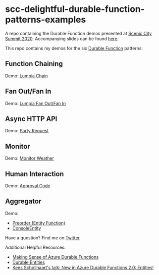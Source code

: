 # scc-delightful-durable-function-patterns-examples
A repo containing the Durable Function demos presented at [Scenic City Summit 2020](https://sceniccitysummit.com/). Accompanying slides can be found [here](https://adriennetacke.github.io/delightful-durable-function-patterns/#/).

This repo contains my demos for the six [Durable Function](https://docs.microsoft.com/en-us/azure/azure-functions/durable/durable-functions-overview?tabs=csharp) patterns:

## Function Chaining
Demo: [Lumpia Chain](https://github.com/adriennetacke/scc-delightful-durable-function-patterns-examples/blob/main/BasketOfFunctions/LumpiaChain.cs)

## Fan Out/Fan In
Demo: [Lumpia Fan Out/Fan In](https://github.com/adriennetacke/scc-delightful-durable-function-patterns-examples/blob/main/BasketOfFunctions/LumpiaFanOutFanIn.cs)

## Async HTTP API
Demo: [Party Request](https://github.com/adriennetacke/scc-delightful-durable-function-patterns-examples/blob/main/BasketOfFunctions/PartyRequest.cs)

## Monitor
Demo: [Monitor Weather](https://github.com/adriennetacke/scc-delightful-durable-function-patterns-examples/blob/main/BasketOfFunctions/Monitor.cs)

## Human Interaction
Demo: [Approval Code](https://github.com/adriennetacke/scc-delightful-durable-function-patterns-examples/blob/main/BasketOfFunctions/ApprovalCode.cs)

## Aggregator
Demo: 
- [Preorder (Entity Function)](https://github.com/adriennetacke/scc-delightful-durable-function-patterns-examples/blob/main/BasketOfFunctions/Preorder.cs)
- [ConsoleEntity](https://github.com/adriennetacke/scc-delightful-durable-function-patterns-examples/blob/main/BasketOfFunctions/ConsoleEntity.cs)

Have a question? Find me on [Twitter](https://twitter.com/AdrienneTacke)

Additional Helpful Resources:

- [Making Sense of Azure Durable Functions](https://mikhail.io/2018/12/making-sense-of-azure-durable-functions/)
- [Durable Entities](https://docs.microsoft.com/en-us/azure/azure-functions/durable/durable-functions-entities?tabs=csharp)
- [Kees Schollhaart's talk: New in Azure Durable Functions 2.0: Entities!](https://www.youtube.com/watch?v=r2I0qZYP5YU)
